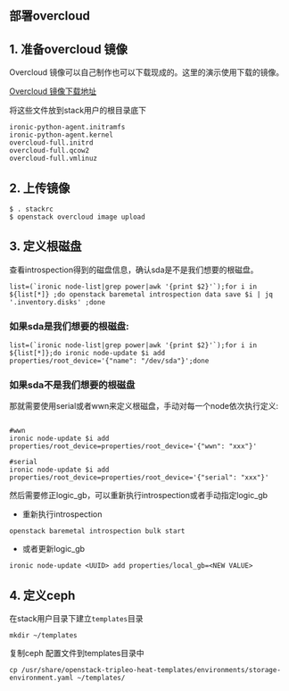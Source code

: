 部署overcloud
---
## 1. 准备overcloud 镜像
Overcloud 镜像可以自己制作也可以下载现成的。这里的演示使用下载的镜像。

[Overcloud 镜像下载地址](http://buildlogs.centos.org/centos/7/cloud/x86_64/tripleo_images/)

将这些文件放到stack用户的根目录底下
```
ironic-python-agent.initramfs
ironic-python-agent.kernel
overcloud-full.initrd
overcloud-full.qcow2
overcloud-full.vmlinuz
```

## 2. 上传镜像
```
$ . stackrc
$ openstack overcloud image upload
```


## 3. 定义根磁盘
查看introspection得到的磁盘信息，确认sda是不是我们想要的根磁盘。
```
list=(`ironic node-list|grep power|awk '{print $2}'`);for i in  ${list[*]} ;do openstack baremetal introspection data save $i | jq '.inventory.disks' ;done
```
### 如果sda是我们想要的根磁盘:
```
list=(`ironic node-list|grep power|awk '{print $2}'`);for i in ${list[*]};do ironic node-update $i add properties/root_device='{"name": "/dev/sda"}';done
```


### 如果sda不是我们想要的根磁盘
那就需要使用serial或者wwn来定义根磁盘，手动对每一个node依次执行定义:
```

#wwn
ironic node-update $i add properties/root_device=properties/root_device='{"wwn": "xxx"}'

#serial
ironic node-update $i add properties/root_device=properties/root_device='{"serial": "xxx"}'

```

然后需要修正logic_gb，可以重新执行introspection或者手动指定logic_gb

- 重新执行introspection
```
openstack baremetal introspection bulk start
```
- 或者更新logic_gb
```
ironic node-update <UUID> add properties/local_gb=<NEW VALUE>
```


## 4. 定义ceph
在stack用户目录下建立`templates`目录
```
mkdir ~/templates
```
复制ceph 配置文件到templates目录中
```
cp /usr/share/openstack-tripleo-heat-templates/environments/storage-environment.yaml ~/templates/
```






